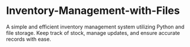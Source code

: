 # Inventory-Management-with-Files
A simple and efficient inventory management system utilizing Python and file storage. Keep track of stock, manage updates, and ensure accurate records with ease.
